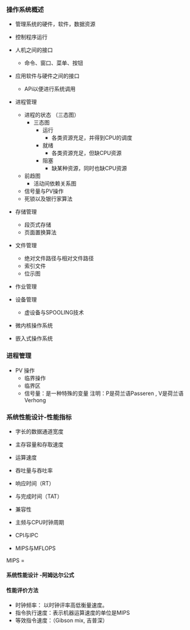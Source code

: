 ### 操作系统概述

* 管理系统的硬件，软件，数据资源
* 控制程序运行
* 人机之间的接口
  * 命令、窗口、菜单、按钮
* 应用软件与硬件之间的接口
  * APi以便进行系统调用

* 进程管理
  * 进程的状态 （三态图）
    * 三态图
      * 运行
        * 各类资源充足，并得到CPU的调度
      * 就绪
        * 各类资源充足，但缺CPU资源
      * 阻塞
        * 缺某种资源，同时也缺CPU资源 
  * 前趋图
    * 活动间依赖关系图
  * 信号量与PV操作
  * 死锁以及银行家算法
* 存储管理
  * 段页式存储
  * 页面置换算法
* 文件管理
  * 绝对文件路径与相对文件路径
  * 索引文件
  * 位示图
* 作业管理
* 设备管理
  * 虚设备与SPOOLING技术
* 微内核操作系统
* 嵌入式操作系统

### 进程管理

* PV 操作
  * 临界操作
  * 临界区
  * 信号量：是一种特殊的变量
  注明：P是荷兰语Passeren , V是荷兰语Verhong
             

### 系统性能设计-性能指标
* 字长的数据通道宽度
* 主存容量和存取速度
* 运算速度
* 吞吐量与吞吐率
* 响应时间（RT）
* 与完成时间（TAT）
* 兼容性

* 主频与CPU时钟周期
* CPI与IPC
* MIPS与MFLOPS

MIPS = 

#### 系统性能设计 -阿姆达尔公式



#### 性能评价方法
* 时钟频率： 以时钟评率高低衡量速度。
* 指令执行速度：表示机器运算速度的单位是MIPS
* 等效指令速度：（Gibson mix, 吉普深）